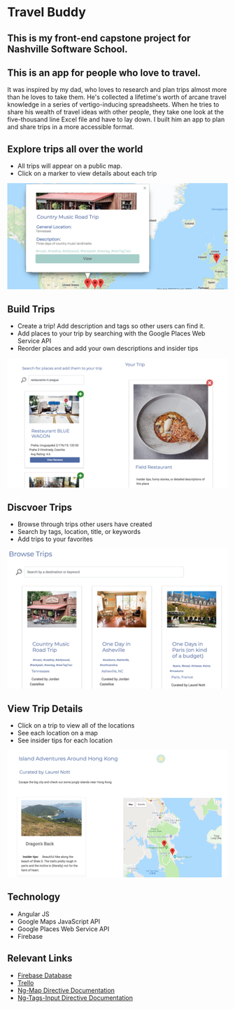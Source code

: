# Travel Buddy 
## This is my front-end capstone project for Nashville Software School.

## This is an app for people who love to travel. 
It was inspired by my dad, who loves to research and plan trips almost more than he loves to take them. He's collected a lifetime's worth of arcane travel knowledge in a series of vertigo-inducing spreadsheets. When he tries to share his wealth of travel ideas with other people, they take one look at the five-thousand line Excel file and have to lay down. I built him an app to plan and share trips in a more accessible format.

## Explore trips all over the world
- All trips will appear on a public map. 
- Click on a marker to view details about each trip

!["browse trips"](travel-buddy/images/screenshots/map.png)
## Build Trips
- Create a trip! Add description and tags so other users can find it.
- Add places to your trip by searching with the Google Places Web Service API
- Reorder places and add your own descriptions and insider tips

!["build trip"](travel-buddy/images/screenshots/build-trip.png)

## Discvoer Trips
- Browse through trips other users have created
- Search by tags, location, title, or keywords
- Add trips to your favorites

!["browse trips"](travel-buddy/images/screenshots/browse-trips.png)

## View Trip Details
- Click on a trip to view all of the locations
- See each location on a map
- See insider tips for each location

!["browse trips"](travel-buddy/images/screenshots/trip-details.png)

## Technology
- Angular JS
- Google Maps JavaScript API
- Google Places Web Service API
- Firebase 

## Relevant Links
- [Firebase Database](https://console.firebase.google.com/project/nss-capstone-75d59/database)
- [Trello](https://trello.com/b/Tzkh8R6N/capstone)
- [Ng-Map Directive Documentation](https://ngmap.github.io/)
- [Ng-Tags-Input Directive Documentation](http://mbenford.github.io/ngTagsInput/)

